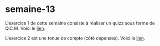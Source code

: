 # semaine-13
L'exercice 1 de cette semaine consiste à réaliser un quizz sous forme de Q.C.M.
Voici le [lien]("https://htmlpreview.github.io/?https://github.com/mariemcp/semaine-13/blob/master/quiz/index.html#").

L'exercice 2 est une tenue de compte (côté dépenses).
Voici le [lien]().

